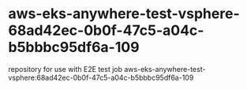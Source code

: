 # aws-eks-anywhere-test-vsphere-68ad42ec-0b0f-47c5-a04c-b5bbbc95df6a-109
repository for use with E2E test job aws-eks-anywhere-test-vsphere:68ad42ec-0b0f-47c5-a04c-b5bbbc95df6a-109
